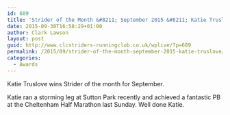 ```yaml
---
id: 689
title: 'Strider of the Month &#8211; September 2015 &#8211; Katie Truslove'
date: 2015-09-30T16:58:29+01:00
author: Clark Lawson
layout: post
guid: http://www.clcstriders-runningclub.co.uk/wplive/?p=689
permalink: /2015/09/strider-of-the-month-september-2015-katie-truslove/
categories:
  - Awards
---
```

Katie Truslove wins Strider of the month for September.<!--more-->

Katie ran a storming leg at Sutton Park recently and achieved a fantastic PB at the Cheltenham Half Marathon last Sunday. Well done Katie.